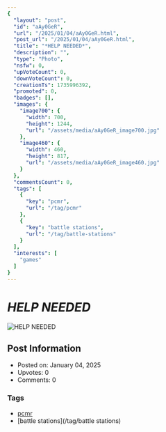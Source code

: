 ```yaml
---
{
  "layout": "post",
  "id": "aAy0GeR",
  "url": "/2025/01/04/aAy0GeR.html",
  "post_url": "/2025/01/04/aAy0GeR.html",
  "title": "*HELP NEEDED*",
  "description": "",
  "type": "Photo",
  "nsfw": 0,
  "upVoteCount": 0,
  "downVoteCount": 0,
  "creationTs": 1735996392,
  "promoted": 0,
  "badges": [],
  "images": {
    "image700": {
      "width": 700,
      "height": 1244,
      "url": "/assets/media/aAy0GeR_image700.jpg"
    },
    "image460": {
      "width": 460,
      "height": 817,
      "url": "/assets/media/aAy0GeR_image460.jpg"
    }
  },
  "commentsCount": 0,
  "tags": [
    {
      "key": "pcmr",
      "url": "/tag/pcmr"
    },
    {
      "key": "battle stations",
      "url": "/tag/battle-stations"
    }
  ],
  "interests": [
    "games"
  ]
}
---
```


# *HELP NEEDED*

![*HELP NEEDED*](/assets/media/aAy0GeR_image700.jpg)

## Post Information

- Posted on: January 04, 2025
- Upvotes: 0
- Comments: 0

### Tags

- [pcmr](/tag/pcmr)
- [battle stations](/tag/battle stations)
